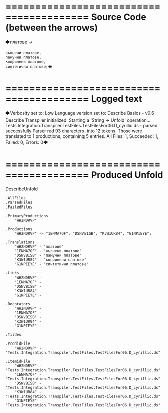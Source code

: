 ========================================
Source Code (between the arrows)
========================================

🡆платове ->

	вълнени платове,
	памучни платове,
	копринени платове,
	синтетични платове;🡄

========================================
Logged text
========================================

🡆Verbosity set to: Low
Language version set to: Describe Basics - v0.6
Describe Transpiler initialized.
Starting a 'String -> Unfold' operation...
Tests.Integration.Transpiler.TestFiles.TestFilesFor06.D_cyrillic.ds - parsed successfully
Parser red 93 characters, into 12 tokens.
Those were translated to 1 productions, containing 5 entries.
All Files: 1, Succeeded: 1, Failed: 0, Errors: 0🡄

========================================
Produced Unfold
========================================

DescribeUnfold

    .AllFiles
    .ParsedFiles
    .FailedFiles

    .PrimaryProductions
        "WH2NDRVP" 

    .Productions
        "WH2NDRVP" -> "1ENMA7OF", "DSNVBISB", "K3W1UR84", "G1NPIEYE";

    .Translations
        "WH2NDRVP" - "платове"
        "1ENMA7OF" - "вълнени платове"
        "DSNVBISB" - "памучни платове"
        "K3W1UR84" - "копринени платове"
        "G1NPIEYE" - "синтетични платове"

    .Links
        "WH2NDRVP" - 
        "1ENMA7OF" - 
        "DSNVBISB" - 
        "K3W1UR84" - 
        "G1NPIEYE" - 

    .Decorators
        "WH2NDRVP" - 
        "1ENMA7OF" - 
        "DSNVBISB" - 
        "K3W1UR84" - 
        "G1NPIEYE" - 

    .Tildes

    .ProdidFile
        "WH2NDRVP" - "Tests.Integration.Transpiler.TestFiles.TestFilesFor06.D_cyrillic.ds"

    .ItemidFile
        "WH2NDRVP" - "Tests.Integration.Transpiler.TestFiles.TestFilesFor06.D_cyrillic.ds"
        "1ENMA7OF" - "Tests.Integration.Transpiler.TestFiles.TestFilesFor06.D_cyrillic.ds"
        "DSNVBISB" - "Tests.Integration.Transpiler.TestFiles.TestFilesFor06.D_cyrillic.ds"
        "K3W1UR84" - "Tests.Integration.Transpiler.TestFiles.TestFilesFor06.D_cyrillic.ds"
        "G1NPIEYE" - "Tests.Integration.Transpiler.TestFiles.TestFilesFor06.D_cyrillic.ds"

